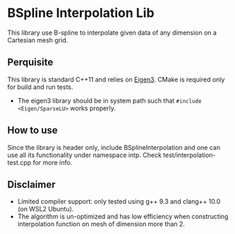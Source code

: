 # BSpline Interpolation Lib

This library use B-spline to interpolate given data of any dimension on a Cartesian mesh grid.

## Perquisite

This library is standard C++11 and relies on [Eigen3](https://eigen.tuxfamily.org/). CMake is required only for build and run tests.
- The eigen3 library should be in system path such that `#include <Eigen/SparseLU>` works properly.

## How to use

Since the library is header only, include BSplineInterpolation and one can use all its functionality under namespace intp. Check test/interpolation-test.cpp for more info.

## Disclaimer

- Limited compiler support: only tested using g++ 9.3 and clang++ 10.0 (on WSL2 Ubuntu).
- The algorithm is un-optimized and has low efficiency when constructing interpolation function on mesh of dimension more than 2.